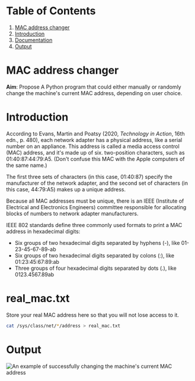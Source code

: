 # Table of Contents

<!-- vim-markdown-toc GFM -->

1. [MAC address changer](#mac-address-changer)
1. [Introduction](#introduction)
1. [Documentation](#documentation)
1. [Output](#output)

<!-- vim-markdown-toc -->

# MAC address changer

**Aim**: Propose A Python program that could either manually or randomly change
the machine's current MAC address, depending on user choice.

# Introduction

According to Evans, Martin and Poatsy (2020, _Technology in Action_, 16th edn.,
p. 480), each network adapter has a physical address, like a serial number on an
appliance. This address is called a media access control (MAC) address, and it's
made up of six. two-position characters, such as 01:40:87:44:79:A5. (Don't
confuse this MAC with the Apple computers of the same name.) 

The first three sets of characters (in this case, 01:40:87) specify the
manufacturer of the network adapter, and the second set of characters (in this
case, 44:79:A5) makes up a unique address.

Because all MAC addresses must be unique, there is an IEEE (Institute of
Electrical and Electronics Engineers) committee responsible for allocating
blocks of numbers to network adapter manufacturers.

IEEE 802 standards define three commonly used formats to print a MAC address in
hexadecimal digits:
- Six groups of two hexadecimal digits separated by hyphens (-), like
  01-23-45-67-89-ab
- Six groups of two hexadecimal digits separated by colons (:), like
  01:23:45:67:89:ab
- Three groups of four hexadecimal digits separated by dots (.), like
  0123.4567.89ab

# real_mac.txt

Store your real MAC address here so that you will not lose access to it.

```bash
cat /sys/class/net/*/address > real_mac.txt
```

# Output

![An example of successfully changing the machine's current MAC
address](output.jpg)
